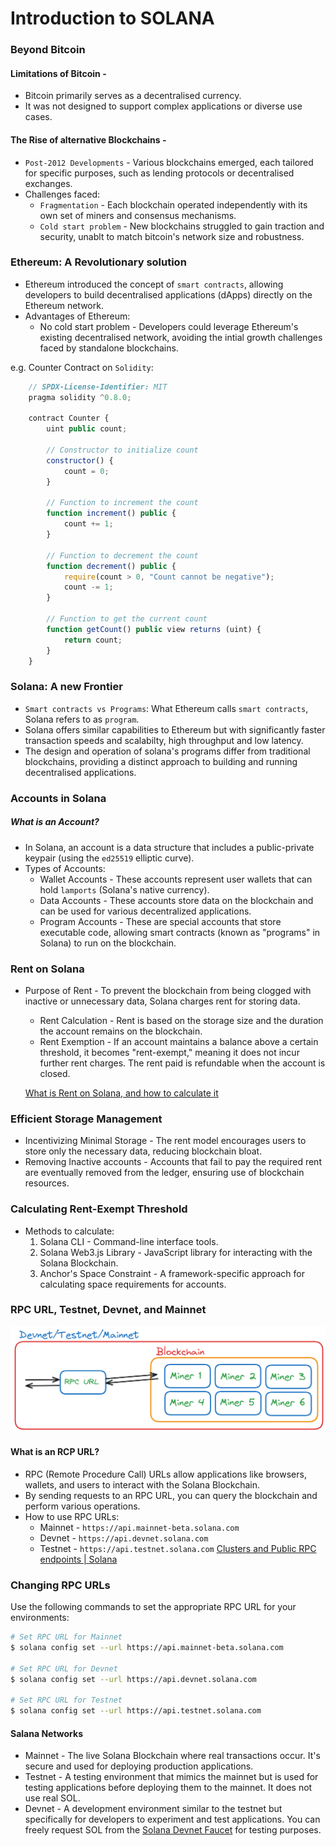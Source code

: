 # Introduction to SOLANA

### Beyond Bitcoin
#### Limitations of Bitcoin - 
- Bitcoin primarily serves as a decentralised currency.
- It was not designed to support complex applications or diverse use cases.

#### The Rise of alternative Blockchains -
- `Post-2012 Developments` - Various blockchains emerged, each tailored for specific purposes, such as lending protocols or decentralised exchanges.
- Challenges faced:
    - `Fragmentation` - Each blockchain operated independently with its own set of miners and consensus mechanisms.
    - `Cold start problem` - New blockchains struggled to gain traction and security, unablt to match bitcoin's network size and robustness.

### Ethereum: A Revolutionary solution
- Ethereum introduced the concept of `smart contracts`, allowing developers to build decentralised applications (dApps) directly on the Ethereum network.
- Advantages of Ethereum:
    - No cold start problem - Developers could leverage Ethereum's existing decentralised network, avoiding the intial growth challenges faced by standalone blockchains.

e.g. Counter Contract on `Solidity`:
```javascript
    // SPDX-License-Identifier: MIT
    pragma solidity ^0.8.0;

    contract Counter {
        uint public count;

        // Constructor to initialize count
        constructor() {
            count = 0;
        }

        // Function to increment the count
        function increment() public {
            count += 1;
        }

        // Function to decrement the count
        function decrement() public {
            require(count > 0, "Count cannot be negative");
            count -= 1;
        }
        
        // Function to get the current count
        function getCount() public view returns (uint) {
            return count;
        }
    }
```

### Solana: A new Frontier
- `Smart contracts vs Programs`: What Ethereum calls `smart contracts`, Solana refers to as `program`.
- Solana offers similar capabilities to Ethereum but with significantly faster transaction speeds and scalabilty, high throughput and low latency.
- The design and operation of solana's programs differ from traditional blockchains, providing a distinct approach to building and running decentralised applications.

### Accounts in Solana
##### What is an Account?
- In Solana, an account is a data structure that includes a public-private keypair (using the `ed25519` elliptic curve).
- Types of Accounts:
    - Wallet Accounts - These accounts represent user wallets that can hold `lamports` (Solana's native currency).
    - Data Accounts - These accounts store data on the blockchain and can be used for various decentralized applications.
    - Program Accounts - These are special accounts that store executable code, allowing smart contracts (known as "programs" in Solana) to run on the blockchain.

### Rent on Solana
- Purpose of Rent - To prevent the blockchain from being clogged with inactive or unnecessary data, Solana charges rent for storing data.
    - Rent Calculation - Rent is based on the storage size and the duration the account remains on the blockchain.
    - Rent Exemption - If an account maintains a balance above a certain threshold, it becomes "rent-exempt," meaning it does not incur further rent charges. The rent paid is refundable when the account is closed.

    [What is Rent on Solana, and how to calculate it](https://www.quicknode.com/guides/solana-development/getting-started/understanding-rent-on-solana)

### Efficient Storage Management
- Incentivizing Minimal Storage - The rent model encourages users to store only the necessary data, reducing blockchain bloat.
- Removing Inactive accounts - Accounts that fail to pay the required rent are eventually removed from the ledger, ensuring use of blockchain resources.

### Calculating Rent-Exempt Threshold
- Methods to calculate:
    1. Solana CLI - Command-line interface tools.
    2. Solana Web3.js Library - JavaScript library for interacting with the Solana Blockchain.
    3. Anchor's Space Constraint - A framework-specific approach for calculating space requirements for accounts.

### RPC URL, Testnet, Devnet, and Mainnet
![image01](./images/dev-test-main-net.png)

#### What is an RCP URL?
- RPC (Remote Procedure Call) URLs allow applications like browsers, wallets, and users to interact with the Solana Blockchain.
- By sending requests to an RPC URL, you can query the blockchain and perform various operations.
- How to use RPC URLs:
    - Mainnet - `https://api.mainnet-beta.solana.com`
    - Devnet - `https://api.devnet.solana.com`
    - Testnet - `https://api.testnet.solana.com`
[Clusters and Public RPC endpoints | Solana](https://solana.com/docs/core/clusters)

### Changing RPC URLs
Use the following commands to set the appropriate RPC URL for your environments:

```sh
# Set RPC URL for Mainnet
$ solana config set --url https://api.mainnet-beta.solana.com

# Set RPC URL for Devnet
$ solana config set --url https://api.devnet.solana.com

# Set RPC URL for Testnet
$ solana config set --url https://api.testnet.solana.com
```

#### Salana Networks
- Mainnet - The live Solana Blockchain where real transactions occur. It's secure and used for deploying production applications.
- Testnet - A testing environment that mimics the mainnet but is used for testing applications before deploying them to the mainnet. It does not use real SOL.
- Devnet - A development environment similar to the testnet but specifically for developers to experiment and test applications. You can freely request SOL from the [Solana Devnet Faucet](https://www.google.com/search?q=Testnet%3A+A+testing+environment+that+mimics+the+mainnet+but+is+used+for+testing+applications+before+deploying+them+to+the+mainnet.+It+does+not+use+real+SOL.Devnet%3A+A+development+environment+similar+to+the+testnet+but+specifically+for+developers+to+experiment+and+test+applications.+You+can+freely+request+SOL+from+the+Solana+Devnet+Faucet+for+testing+purposes.&sourceid=chrome&ie=UTF-8) for testing purposes.